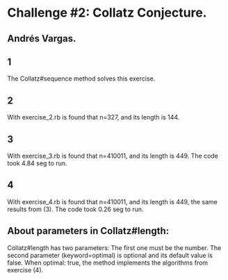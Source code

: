 # Challenge #2: Collatz Conjecture.

## Andrés Vargas.

## 1

The Collatz#sequence method solves this exercise.

## 2

With exercise_2.rb is found that n=327, and its length is 144.

## 3

With exercise_3.rb is found that n=410011, and its length is 449. The code took 4.84 seg to run.

## 4

With exercise_4.rb is found that n=410011, and its length is 449, the same results from (3). The code took 0.26 seg to run.

## About parameters in Collatz#length:

Collatz#length has two parameters: The first one must be the number. The second parameter (keyword=optimal) is optional and its default value is false. When optimal: true, the method
implements the algorithms from exercise (4).